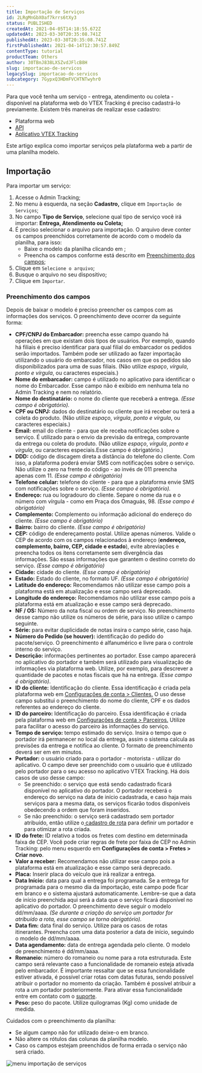 ```yaml
---
title: Importação de Serviços
id: 2LRgMnGbX0af7krrs6tXy3
status: PUBLISHED
createdAt: 2021-04-05T14:18:55.672Z
updatedAt: 2023-03-30T20:35:08.741Z
publishedAt: 2023-03-30T20:35:08.741Z
firstPublishedAt: 2021-04-14T12:30:57.849Z
contentType: tutorial
productTeam: Others
author: 30TBnJ838LXSZvdJFlcB8H
slug: importacao-de-servicos
legacySlug: importacao-de-servicos
subcategory: 7GypxQ3HDmFVCHTNTwyhr0
---
```


Para que você tenha um serviço - entrega, atendimento ou coleta - disponível na plataforma web do VTEX Tracking é preciso cadastrá-lo previamente. Existem três maneiras de realizar esse cadastro:

* Plataforma web
* [API](https://developers.vtex.com/docs/api-reference/tracking)
* [Aplicativo VTEX Tracking](https://help.vtex.com/pt/tutorial/como-instalar-e-configurar-a-app-vtex-tracking-no-seu-admin-vtex--3ejuFsJ1m0r08cT6afpIPf)

Este artigo explica como importar serviços pela plataforma web a partir de uma planilha modelo.

## Importação

Para importar um serviço:

1. Acesse o Admin Tracking;
2. No menu à esquerda, na seção **Cadastro,** clique em `Importação de Serviços`;
1. No campo **Tipo de Serviço**, selecione qual tipo de serviço você irá importar: **Entrega, Atendimento ou Coleta;**
2. É preciso selecionar o arquivo para importação. O arquivo deve conter os campos preenchidos corretamente de acordo com o modelo da planilha, para isso: 
    * Baixe o modelo da planilha clicando em <i class="fas fa-download"></i>;
    * Preencha os campos conforme está descrito em [Preenchimento dos campos](#preenchimento-dos-campos);
3. Clique em `Selecione o arquivo`;
4. Busque o arquivo no seu dispositivo; 
5. Clique em `Importar`.

### Preenchimento dos campos

Depois de baixar o modelo é preciso preencher os campos com as informações dos serviços. O preenchimento deve ocorrer da seguinte forma: 

* **CPF/CNPJ do Embarcador:** preencha esse campo quando há operações em que existam dois tipos de usuários. Por exemplo, quando há filiais é preciso identificar para qual filial do embarcador os pedidos serão importados. Também pode ser utilizado ao fazer importação utilizando o usuário do embarcador, nos casos em que os pedidos são disponibilizados para uma de suas filiais. (Não utilize _espaço_, _vírgula_, _ponto e vírgula_, ou caracteres especiais.)
* **Nome do embarcador:** campo é utilizado no aplicativo para identificar o nome do Embarcador. Esse campo não é exibido em nenhuma tela no Admin Tracking e nem no relatório.
* **Nome do destinatário:** o nome do cliente que receberá a entrega. _(Esse campo é obrigatório)._
* **CPF ou CNPJ:** dados do destinatário ou cliente que irá receber ou terá a coleta do produto. (Não utilize _espaço_, _vírgula_, _ponto e vírgula_, ou caracteres especiais.)
* **Email:** email do cliente -  para que ele receba notificações sobre o serviço. É utilizado para o envio da previsão da entrega, comprovante da entrega ou coleta do produto. (Não utilize _espaço_, _vírgula_, _ponto e vírgula_, ou caracteres especiais.Esse campo é obrigatório.) 
* **DDD:** código de discagem direta a distância do telefone do cliente. Com isso, a plataforma poderá enviar SMS com notificações sobre o serviço. Não utilize o zero na frente do código -  ao invés de 011 preencha apenas com 11. _(Esse campo é obrigatório)_
* **Telefone celular:** telefone do cliente - para que a plataforma envie SMS com notificações sobre o serviço. _(Esse campo é obrigatório)._
* **Endereço:** rua ou logradouro do cliente. Separe o nome da rua e o número com vírgula - como em Praça dos Omaguás, 98. _(Esse campo é obrigatório)_
* **Complemento:** Complemento ou informação adicional do endereço do cliente. _(Esse campo é obrigatório)_
* **Bairro:** bairro do cliente. _(Esse campo é obrigatório)_
* **CEP:** código de endereçamento postal. Utilize apenas números. Valide o CEP de acordo com os campos relacionados à endereço (**endereço, complemento, bairro, CEP, cidade e estado**), evite abreviações e preencha todos os itens corretamente sem divergência das informações. São essas informações que  garantem o destino correto do serviço. _(Esse campo é obrigatório)_
* **Cidade:** cidade do cliente. _(Esse campo é obrigatório)_
* **Estado:** Estado do cliente, no formato UF. _(Esse campo é obrigatório)_
* **Latitude do endereço:** Recomendamos não utilizar esse campo pois a plataforma está em atualização e esse campo será deprecado.
* **Longitude do endereço:** Recomendamos não utilizar esse campo pois a plataforma está em atualização e esse campo será deprecado.
* **NF / OS:** Número da nota fiscal ou ordem de serviço. No preenchimento desse campo não utilize os números de série, para isso utilize o campo seguinte.
* **Série:** para evitar duplicidade de notas insira o campo série, caso haja.
* **Número do Pedido (se houver):** identificação do pedido do pacote/serviço. O preenchimento é alfanumérico e livre para o controle interno do serviço.
* **Descrição:** informações pertinentes ao portador. Esse campo aparecerá no aplicativo do portador e também será utilizado para visualização de informações via plataforma web. Utilize, por exemplo, para descrever a quantidade de pacotes e notas fiscais que há na entrega. _(Esse campo é obrigatório)_.
* **ID do cliente:** Identificação do cliente. Essa identificação é criada pela plataforma web em [Configurações de conta > Clientes.](https://help.vtex.com/pt/tutorial/clientes-vtex-tracking--277Z0epDNArIGJIbqtPMA9) O uso desse campo substitui o preenchimento do nome do cliente, CPF e os dados referentes ao endereço do cliente.
* **ID do parceiro:** Identificação do parceiro. Essa identificação é criada pela plataforma web em [Configurações de conta > Parceiros.](https://help.vtex.com/pt/tutorial/parceiros-vtex-tracking--2xEHQ98hoMzgkrdhkpOedQ) Utilize para facilitar o acesso do parceiro às informações do serviço.
* **Tempo de serviço:** tempo estimado do serviço. Insira o tempo que o portador irá permanecer no local da entrega, assim o sistema calcula as previsões da entrega e notifica ao cliente. O formato de preenchimento deverá ser em  em minutos.
* **Portador:** o usuário criado para o portador - motorista - utilizar do aplicativo. O campo deve ser preenchido com o usuário que é utilizado pelo portador para o seu acesso no aplicativo VTEX Tracking. Há dois casos de uso desse campo:
    * Se preenchido: o serviço que está sendo cadastrado ficará disponível no aplicativo do portador. O portador receberá o endereço do serviço na data de início cadastrada, e caso haja mais serviços para a mesma data, os serviços ficarão todos disponíveis obedecendo a ordem que foram inseridos.
    * Se não preenchido: o serviço será cadastrado sem portador atribuído, então utilize o[ cadastro de rota](https://help.vtex.com/pt/tutorial/nova-rota--58zHktlupty2jfvSYsQE5h) para definir um portador e para otimizar a rota criada. 
* **ID do frete:** ID relativo a todos os fretes com destino em determinada faixa de CEP. Você pode criar regras de frete por faixa de CEP no Admin Tracking: pelo menu esquerdo em **Configurações de conta > Fretes > Criar novo**.
* **Valor a receber:** Recomendamos não utilizar esse campo pois a plataforma está em atualização e esse campo será deprecado.
* **Placa:** Inserir placa do veículo que irá realizar a entrega.
* **Data Início:** data para qual a entrega foi programada. Se a entrega for programada para o mesmo dia da importação, este campo pode ficar em branco e o sistema ajustará automaticamente. Lembre-se que a data de início preenchida aqui será a data que o serviço ficará disponível no aplicativo do portador. O preenchimento deve seguir o modelo dd/mm/aaaa. _(Se durante a criação do serviço um portador for atribuído a rota, esse campo se torna obrigatório)._
* **Data fim:** data final do serviço. Utilize para os casos de rotas itinerantes. Preencha com uma data posterior a data de início, seguindo o modelo de dd/mm/aaaa.
* **Data agendamento:** data de entrega agendada pelo cliente. O modelo de preenchimento é dd/mm/aaaa.
* **Romaneio:** número do romaneio ou nome para a rota estruturada. Este campo será relevante caso a funcionalidade de romaneio esteja ativada pelo embarcador. É importante ressaltar que se essa funcionalidade estiver ativada, é possível criar rotas com datas futuras, sendo possível atribuir o portador no momento da criação. Também é possível atribuir a rota a um portador posteriormente. Para ativar essa funcionalidade entre em contato com o [suporte](https://help.vtex.com/pt/tutorial/abrir-chamados-para-o-suporte-vtex--16yOEqpO32UQYygSmMSSAM). 
* **Peso:** peso do pacote. Utilize quilogramas (Kg) como unidade de medida.

<div class="alert alert-danger">
Cuidados com o preenchimento da planilha:
 <body>
<ul>
  <li>Se algum campo não for utilizado deixe-o em branco.</li>
  <li>Não altere os rótulos das colunas da planilha modelo.</li>
  <li>Caso os campos estejam preenchidos de forma errada o serviço não será criado.</li>
   </ul>
  </body>
</div>

![menu importação de serviços](https://images.ctfassets.net/alneenqid6w5/6VXBtxVKQvnNvqEwCI09dZ/15a4abddec959d9efdd9ae97f4116b97/importacao_servi__os.png)


